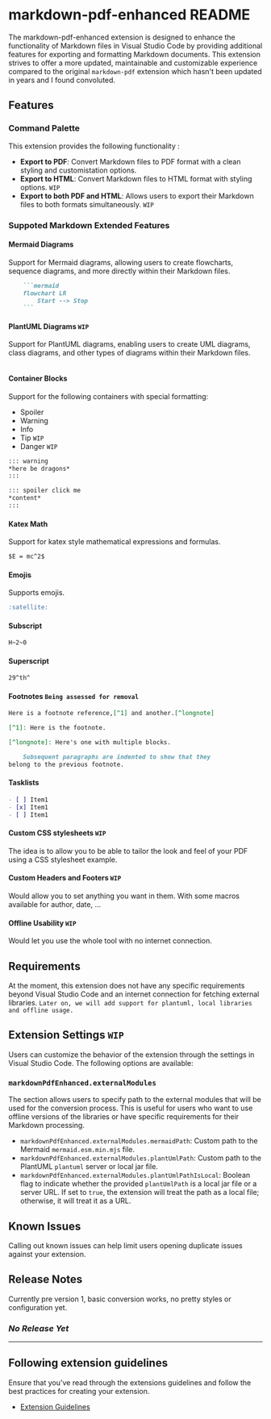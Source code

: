 # markdown-pdf-enhanced README

The markdown-pdf-enhanced extension is designed to enhance the functionality of Markdown files in Visual Studio Code by providing additional features for exporting and formatting Markdown documents. This extension strives to offer a more updated, maintainable and customizable experience compared to the original `markdown-pdf` extension which hasn't been updated in years and I found convoluted.

## Features

### Command Palette

This extension provides the following functionality :

* **Export to PDF**: Convert Markdown files to PDF format with a clean styling and customistation options.
* **Export to HTML**: Convert Markdown files to HTML format with styling options. `WIP`
* **Export to both PDF and HTML**: Allows users to export their Markdown files to both formats simultaneously. `WIP`

### Suppoted Markdown Extended Features

#### **Mermaid Diagrams**

Support for Mermaid diagrams, allowing users to create flowcharts, sequence diagrams, and more directly within their Markdown files.

```markdown
    ```mermaid
    flowchart LR
        Start --> Stop
    ```
```

#### **PlantUML Diagrams** `WIP`

Support for PlantUML diagrams, enabling users to create UML diagrams, class diagrams, and other types of diagrams within their Markdown files.

```markdown
```

#### **Container Blocks**

Support for the following containers with special formatting:

* Spoiler
* Warning
* Info
* Tip `WIP`
* Danger `WIP`

```markdown
::: warning
*here be dragons*
:::

::: spoiler click me
*content*
:::
```

#### Katex Math

Support for katex style mathematical expressions and formulas.

```markdown
$E = mc^2$
```

#### Emojis

Supports emojis.

```markdown
:satellite:
```

#### Subscript

```markdown
H~2~0
```

#### Superscript

```markdown
29^th^
```

#### Footnotes `Being assessed for removal`

```markdown
Here is a footnote reference,[^1] and another.[^longnote]

[^1]: Here is the footnote.

[^longnote]: Here's one with multiple blocks.

    Subsequent paragraphs are indented to show that they
belong to the previous footnote.
```

#### Tasklists

```markdown
- [ ] Item1
- [x] Item1
- [ ] Item1
```

#### Custom CSS stylesheets `WIP`

The idea is to allow you to be able to tailor the look and feel of your PDF using a CSS stylesheet example.

#### Custom Headers and Footers `WIP`

Would allow you to set anything you want in them. With some macros available for author, date, ...

#### Offline Usability `WIP`

Would let you use the whole tool with no internet connection.

## Requirements

At the moment, this extension does not have any specific requirements beyond Visual Studio Code and an internet connection for fetching external libraries. `Later on, we will add support for plantuml, local libraries and offline usage.`

## Extension Settings `WIP`

Users can customize the behavior of the extension through the settings in Visual Studio Code. The following options are available:

### `markdownPdfEnhanced.externalModules`

The section allows users to specify path to the external modules that will be used for the conversion process. This is useful for users who want to use offline versions of the libraries or have specific requirements for their Markdown processing.

* `markdownPdfEnhanced.externalModules.mermaidPath`: Custom path to the Mermaid `mermaid.esm.min.mjs` file.
* `markdownPdfEnhanced.externalModules.plantUmlPath`: Custom path to the PlantUML `plantuml` server or local jar file.
* `markdownPdfEnhanced.externalModules.plantUmlPathIsLocal`: Boolean flag to indicate whether the provided `plantUmlPath` is a local jar file or a server URL. If set to `true`, the extension will treat the path as a local file; otherwise, it will treat it as a URL.

## Known Issues

Calling out known issues can help limit users opening duplicate issues against your extension.

## Release Notes

Currently pre version 1, basic conversion works, no pretty styles or configuration yet.

### *No Release Yet*

---

## Following extension guidelines

Ensure that you've read through the extensions guidelines and follow the best practices for creating your extension.

* [Extension Guidelines](https://code.visualstudio.com/api/references/extension-guidelines)

